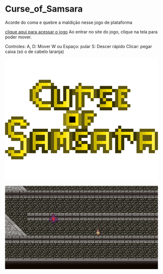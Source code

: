 # Curse_of_Samsara
Acorde do coma e quebre a maldição nesse jogo de plataforma

[clique aqui para acessar o jogo](https://404studioswastaken.itch.io/curse-of-samsara?secret=0bMer8KMUm6MVq2gITDdQYHYaNo)
Ao entrar no site do jogo, clique na tela para poder mover.

Controles:
	A, D: Mover
	W ou Espaço: pular
	S: Descer rápido
	Clicar: pegar caixa (só o de cabelo laranja)
	
![gamelogo](gamelogo.png)

![screenshot](screenshot.PNG)
